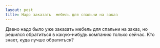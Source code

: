 ```yaml
---
layout: post 
title: Надо заказать  мебель для спальни на заказ 
--- 
```

Давно надо было уже заказать  мебель для спальни на заказ, но решился обратиться в какую-нибудь компанию только сейчас. Кто знает, куда лучше обратиться?